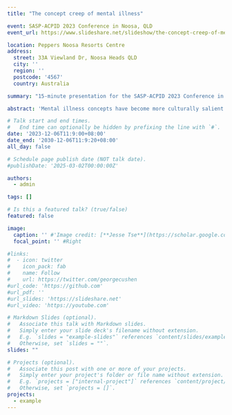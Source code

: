 ```yaml
---
title: "The concept creep of mental illness"

event: SASP-ACPID 2023 Conference in Noosa, QLD
event_url: https://www.slideshare.net/slideshow/the-concept-creep-of-mental-illness/264396095

location: Peppers Noosa Resorts Centre
address:
  street: 33A Viewland Dr, Noosa Heads QLD  
  city: ''
  region: ''
  postcode: '4567'
  country: Australia

summary: "15-minute presentation for the SASP-ACPID 2023 Conference in Noosa (QLD) in the Stream: Impacts & Perceptions of Mental Illness."

abstract: 'Mental illness concepts have become more culturally salient in recent years. According to concept creep theory, they are susceptible to two kinds of semantic expansion, broadening to encompass new phenomena (horizontal creep) and less severe phenomena (vertical creep). This talk examines whether mental illness concepts have undergone vertical concept creep. Previous research using large historical text corpora has yielded mixed findings. ‘Trauma’ came to be used in less severe semantic contexts from 1970-2019 in a corpus of psychology article abstracts (>133 million words). However, ‘anxiety’ and ‘depression’ showed the opposite trend in the abstracts corpus and in a corpus of everyday language in the USA (>500 million words), implying that these concepts have become increasingly pathologized. We present new research that attempts to clarify whether the nature of conceptual change in mental illness concepts can be attributed to concept creep and/or pathologization in a wider sample of mental health-related concepts. Social and cultural implications of these conceptual shifts will be discussed.'

# Talk start and end times.
#   End time can optionally be hidden by prefixing the line with `#`.
date: '2023-12-06T11:9:00+08:00'
date_end: '2030-12-06T11:9:20+08:00'
all_day: false

# Schedule page publish date (NOT talk date).
#publishDate: '2025-03-02T00:00:00Z'

authors:
  - admin

tags: []

# Is this a featured talk? (true/false)
featured: false

image:
  caption: '' #'Image credit: [**Jesse Tse**](https://scholar.google.com/citations?hl=en&user=OwP1e0QAAAAJ)'
  focal_point: '' #Right

#links:
#  - icon: twitter
#    icon_pack: fab
#    name: Follow
#    url: https://twitter.com/georgecushen
#url_code: 'https://github.com'
#url_pdf: ''
#url_slides: 'https://slideshare.net'
#url_video: 'https://youtube.com'

# Markdown Slides (optional).
#   Associate this talk with Markdown slides.
#   Simply enter your slide deck's filename without extension.
#   E.g. `slides = "example-slides"` references `content/slides/example-slides.md`.
#   Otherwise, set `slides = ""`.
slides: ""

# Projects (optional).
#   Associate this post with one or more of your projects.
#   Simply enter your project's folder or file name without extension.
#   E.g. `projects = ["internal-project"]` references `content/project/deep-learning/index.md`.
#   Otherwise, set `projects = []`.
projects:
  - example
---
```


